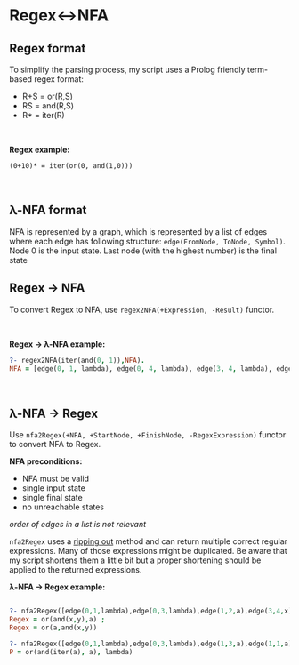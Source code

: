 # Regex<->NFA

## Regex format
To simplify the parsing process, my script uses a Prolog friendly term-based regex format:

* R+S = or(R,S)
* RS = and(R,S)
* R* = iter(R)

<br/>

<b>Regex example:</b>

`(0+10)* = iter(or(0, and(1,0)))`

<br/>

## λ-NFA format
NFA is represented by a graph, which is represented by a list of edges where each edge has following structure: 
`edge(FromNode, ToNode, Symbol)`. Node 0 is the input state.
Last node (with the highest number) is the final state


## Regex -> NFA
To convert Regex to NFA, use `regex2NFA(+Expression, -Result)` functor.

<br/>

<b>Regex -> λ-NFA example:</b>

```Prolog
?- regex2NFA(iter(and(0, 1)),NFA).
NFA = [edge(0, 1, lambda), edge(0, 4, lambda), edge(3, 4, lambda), edge(3, 1, lambda), edge(1, 2, 0), edge(2, 3, 1)].

```

<br/>

## λ-NFA -> Regex
Use `nfa2Regex(+NFA, +StartNode, +FinishNode, -RegexExpression)` functor to convert NFA to Regex.

<b> NFA preconditions: </b>
- NFA must be valid
- single input state
- single final state
- no unreachable states

<i>order of edges in a list is not relevant</i>


`nfa2Regex` uses a [ripping out](https://courses.engr.illinois.edu/cs374/fa2017/extra_notes/01_nfa_to_reg.pdf) method and can return multiple correct regular expressions. Many of those expressions might be duplicated. Be aware that my script shortens them a little bit but a proper shortening should be applied to the returned expressions.

<b>λ-NFA -> Regex example:</b>

```Prolog

?- nfa2Regex([edge(0,1,lambda),edge(0,3,lambda),edge(1,2,a),edge(3,4,x),edge(4,5,y),edge(2,6,lambda),edge(5,6,lambda)], 0, 6, Regex).
Regex = or(and(x,y),a) ;
Regex = or(a,and(x,y))

?- nfa2Regex([edge(0,1,lambda),edge(0,3,lambda),edge(1,3,a),edge(1,1,a)], 0,3,P).
P = or(and(iter(a), a), lambda)


```
